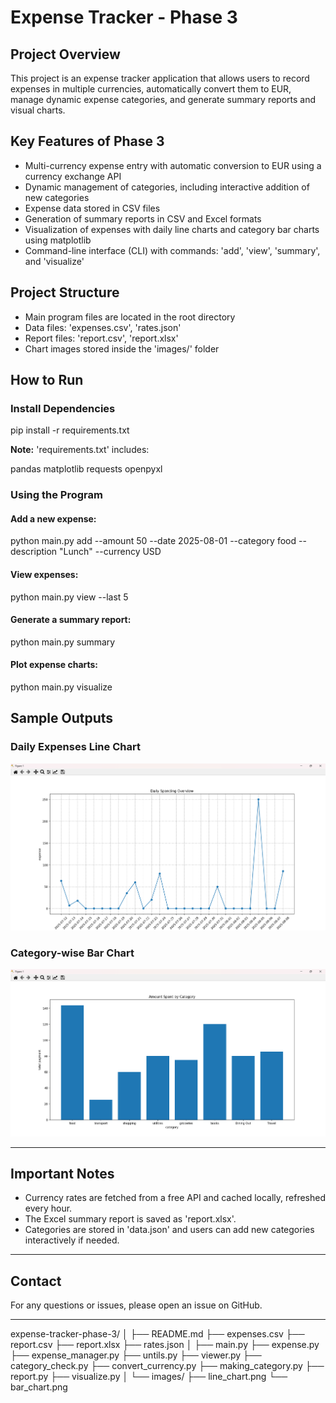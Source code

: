 # Expense Tracker - Phase 3

## Project Overview
This project is an expense tracker application that allows users to record expenses in multiple currencies, automatically convert them to EUR, manage dynamic expense categories, and generate summary reports and visual charts.

## Key Features of Phase 3
- Multi-currency expense entry with automatic conversion to EUR using a currency exchange API  
- Dynamic management of categories, including interactive addition of new categories  
- Expense data stored in CSV files  
- Generation of summary reports in CSV and Excel formats  
- Visualization of expenses with daily line charts and category bar charts using matplotlib  
- Command-line interface (CLI) with commands: 'add', 'view', 'summary', and 'visualize'

## Project Structure
- Main program files are located in the root directory  
- Data files: 'expenses.csv', 'rates.json'  
- Report files: 'report.csv', 'report.xlsx'  
- Chart images stored inside the 'images/' folder

## How to Run

### Install Dependencies


pip install -r requirements.txt


**Note:** 'requirements.txt' includes:

pandas
matplotlib
requests
openpyxl


### Using the Program

#### Add a new expense:


python main.py add --amount 50 --date 2025-08-01 --category food --description "Lunch" --currency USD


#### View expenses:


python main.py view --last 5


#### Generate a summary report:


python main.py summary


#### Plot expense charts:


python main.py visualize


## Sample Outputs

### Daily Expenses Line Chart

![Line Chart](line_chart.png)

### Category-wise Bar Chart

![Bar Chart](bar_chart.png)

---

## Important Notes

* Currency rates are fetched from a free API and cached locally, refreshed every hour.
* The Excel summary report is saved as 'report.xlsx'.
* Categories are stored in 'data.json' and users can add new categories interactively if needed.

---

## Contact

For any questions or issues, please open an issue on GitHub.

---

expense-tracker-phase-3/
│
├── README.md
├── expenses.csv
├── report.csv
├── report.xlsx
├── rates.json
│
├── main.py
├── expense.py
├── expense_manager.py
├── untils.py
├── viewer.py
├── category_check.py
├── convert_currency.py
├── making_category.py
├── report.py
├── visualize.py
│
└── images/
    ├── line_chart.png
    └── bar_chart.png

